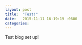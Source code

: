 ```yaml
---
layout: post
title:  "Test!"
date:   2015-11-11 16:19:19 -0600
categories:
---
```

Test blog set up!

